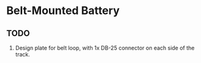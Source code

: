 # Belt-Mounted Battery

## TODO
1. Design plate for belt loop, with 1x DB-25 connector on each side of the track.
